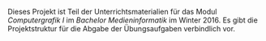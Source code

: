 Dieses Projekt ist Teil der Unterrichtsmaterialien für das 
Modul *Computergrafik I* im *Bachelor Medieninformatik* im Winter 2016. 
Es gibt die Projektstruktur für die Abgabe der Übungsaufgaben
verbindlich vor.

